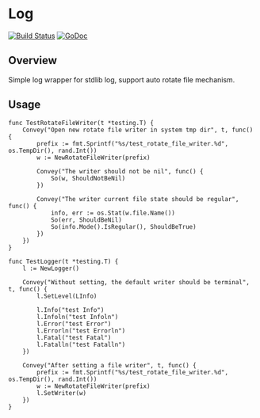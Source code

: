 Log
===================================================

[![Build Status](https://travis-ci.org/leoxk/log.svg?branch=master)](https://travis-ci.org/leoxk/log)
[![GoDoc](https://godoc.org/github.com/leoxk/log?status.svg)](https://godoc.org/github.com/leoxk/log)

Overview
--------

Simple log wrapper for stdlib log, support auto rotate file mechanism.

Usage
-----
```
func TestRotateFileWriter(t *testing.T) {
	Convey("Open new rotate file writer in system tmp dir", t, func() {
		prefix := fmt.Sprintf("%s/test_rotate_file_writer.%d", os.TempDir(), rand.Int())
		w := NewRotateFileWriter(prefix)

		Convey("The writer should not be nil", func() {
			So(w, ShouldNotBeNil)
		})

		Convey("The writer current file state should be regular", func() {
			info, err := os.Stat(w.file.Name())
			So(err, ShouldBeNil)
			So(info.Mode().IsRegular(), ShouldBeTrue)
		})
	})
}

func TestLogger(t *testing.T) {
	l := NewLogger()

	Convey("Without setting, the default writer should be terminal", t, func() {
		l.SetLevel(LInfo)

		l.Info("test Info")
		l.Infoln("test Infoln")
		l.Error("test Error")
		l.Errorln("test Errorln")
		l.Fatal("test Fatal")
		l.Fatalln("test Fatalln")
	})

	Convey("After setting a file writer", t, func() {
		prefix := fmt.Sprintf("%s/test_rotate_file_writer.%d", os.TempDir(), rand.Int())
		w := NewRotateFileWriter(prefix)
		l.SetWriter(w)
	})
}
```
